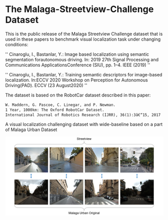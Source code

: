 # The Malaga-Streetview-Challenge Dataset
This is the public release of the Malaga Streetview Challenge dataset that is used in these papers to 
benchmark visual localization task under changing conditions:

'' Cinaroglu,  I.,  Bastanlar,  Y.:  Image  based  localization  using  semantic  segmentation  forautonomous driving.  In: 2019 27th Signal Processing and Communications ApplicationsConference (SIU), pp. 1–4. IEEE (2019) ''

'' Cinaroglu, I., Bastanlar, Y.: Training semantic descriptors for image-based localization. In:ECCV 2020 Workshop on Perception for Autonomous Driving(PAD). ECCV (23 August2020) ''

The dataset is based on the RobotCar dataset described in this paper:
```
W. Maddern, G. Pascoe, C. Linegar, and P. Newman.
1 Year, 1000km: The Oxford RobotCar Dataset.
International Journal of Robotics Research (IJRR), 36(1):3â€“15, 2017
```

A visual localization challenging dataset with wide-baseline based on a part of Malaga Urban Dataset

![pipeline](https://github.com/ibrahimcinaroglu/Malaga-Streetview-Challenge/blob/cb6e6ad6205878dc35bbe6adc2fb79b0d0cbe131/Streetview_Original_Samples.png?raw=true)

